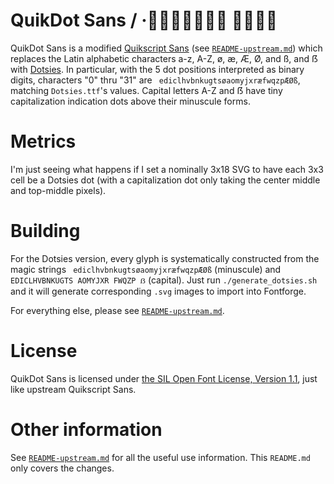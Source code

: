 # QuikDot Sans / · 

QuikDot Sans is a modified [Quikscript
Sans](https://bitbucket.org/pcdandy/quikscript-sans) (see
[`README-upstream.md`](README-upstream.md)) which replaces the Latin
alphabetic characters a-z, A-Z, ø, æ, Æ, Ø, and ß, and ẞ with
[Dotsies](https://dotsies.org). In particular, with the 5 dot
positions interpreted as binary digits, characters "0" thru "31" are `
ediclhvbnkugtsøaomyjxræfwqzpÆØß`, matching `Dotsies.ttf`'s
values. Capital letters A-Z and ẞ have tiny capitalization indication
dots above their minuscule forms.


# Metrics

<!-- Based on side-by-side in-line visual comparison in Emacs on my system,
I'm aiming for minuscule Dotsies `x` height to take the vertical space
of a "tall" Quikscript letter. Dots will then each take 1/5 of this
space and be perfectly square. Dotsies' tiny capitalization dots will
be above Quikscript's tall letter height, where accents go. Dotsies is
completely devoid of descenders.

In terms of [`guides.svg`](letters/guides.svg) from Quikscript Sans'
source, Dotsies letters go from the lower horizontal red line to the
top of the box. Capitalization dots are roughly the middle half of the
vertical red line's above-box height and about a 1/3 the width of
letter dots. -->

I'm just seeing what happens if I set a nominally 3x18 SVG to have
each 3x3 cell be a Dotsies dot (with a capitalization dot only taking
the center middle and top-middle pixels).


# Building

For the Dotsies version, every glyph is systematically constructed
from the magic strings ` ediclhvbnkugtsøaomyjxræfwqzpÆØß` (minuscule)
and ` EDICLHVBNKUGTS AOMYJXR FWQZP ẞ` (capital). Just run
`./generate_dotsies.sh` and it will generate corresponding `.svg`
images to import into Fontforge.

For everything else, please see
[`README-upstream.md`](README-upstream.md).


# License

QuikDot Sans is licensed under [the SIL Open Font License, Version
1.1](LICENSE), just like upstream Quikscript Sans.


# Other information

See [`README-upstream.md`](README-upstream.md) for all the useful use
information. This `README.md` only covers the changes.
